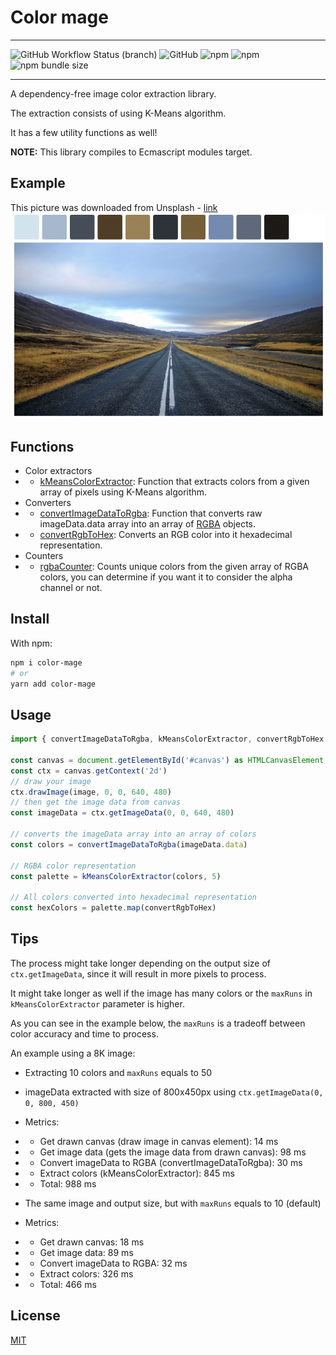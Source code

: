 # Color mage

---

![GitHub Workflow Status (branch)](https://img.shields.io/github/workflow/status/gilmarsquinelato/color-mage/Release/main)
![GitHub](https://img.shields.io/github/license/gilmarsquinelato/color-mage)
![npm](https://img.shields.io/npm/v/color-mage)
![npm](https://img.shields.io/npm/dm/color-mage)
![npm bundle size](https://img.shields.io/bundlephobia/min/color-mage)

---
A dependency-free image color extraction library.

The extraction consists of using K-Means algorithm.

It has a few utility functions as well!

**NOTE:** This library compiles to Ecmascript modules target. 

## Example

This picture was downloaded from Unsplash - [link](https://unsplash.com/photos/rRJ0aA6AIpQ)
![](example/screenshot.png)

## Functions

* Color extractors
* * [kMeansColorExtractor](./src/extractors/kMeansColorExtractor.ts): Function that extracts colors from a given array of pixels using K-Means algorithm.
* Converters
* * [convertImageDataToRgba](./src/convert/convertImageDataToRgba.ts): Function that converts raw imageData.data array into an array of [RGBA](./src/types.ts) objects.
* * [convertRgbToHex](./src/convert/convertRgbToHex.ts): Converts an RGB color into it hexadecimal representation.
* Counters
* * [rgbaCounter](./src/counter/rgbaCounter.ts): Counts unique colors from the given array of RGBA colors, you can determine if you want it to consider the alpha channel or not.

## Install

With npm:
```bash
npm i color-mage
# or
yarn add color-mage
```

## Usage

```typescript
import { convertImageDataToRgba, kMeansColorExtractor, convertRgbToHex } from 'color-mage'

const canvas = document.getElementById('#canvas') as HTMLCanvasElement
const ctx = canvas.getContext('2d')
// draw your image
ctx.drawImage(image, 0, 0, 640, 480)
// then get the image data from canvas
const imageData = ctx.getImageData(0, 0, 640, 480)

// converts the imageData array into an array of colors
const colors = convertImageDataToRgba(imageData.data)

// RGBA color representation
const palette = kMeansColorExtractor(colors, 5)

// All colors converted into hexadecimal representation
const hexColors = palette.map(convertRgbToHex)
```

## Tips

The process might take longer depending on the output size of `ctx.getImageData`,
since it will result in more pixels to process.

It might take longer as well if the image has many colors or the `maxRuns` in `kMeansColorExtractor` parameter is higher.

As you can see in the example below, the `maxRuns` is a tradeoff between color accuracy and time to process.

An example using a 8K image:
* Extracting 10 colors and `maxRuns` equals to 50
* imageData extracted with size of 800x450px using `ctx.getImageData(0, 0, 800, 450)`
* Metrics:
* * Get drawn canvas (draw image in canvas element): 14 ms
* * Get image data (gets the image data from drawn canvas): 98 ms
* * Convert imageData to RGBA (convertImageDataToRgba): 30 ms
* * Extract colors (kMeansColorExtractor): 845 ms
* * Total: 988 ms


* The same image and output size, but with `maxRuns` equals to 10 (default)
* Metrics:
* * Get drawn canvas: 18 ms
* * Get image data: 89 ms
* * Convert imageData to RGBA: 32 ms
* * Extract colors: 326 ms
* * Total: 466 ms

## License

[MIT](https://choosealicense.com/licenses/mit/)
